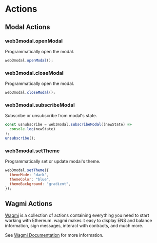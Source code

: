 # Actions

## Modal Actions

### web3modal.openModal

Programmatically open the modal.

```js
web3modal.openModal();
```

### web3modal.closeModal

Programmatically open the modal.

```js
web3modal.closeModal();
```

### web3modal.subscribeModal

Subscribe or unsubscribe from modal's state.

```js
const usnubscribe = web3modal.subscribeModal((newState) =>
  console.log(newState)
);
unsubscribe();
```

### web3modal.setTheme

Programmatically set or update modal's theme.

```js
web3modal.setTheme({
  themeMode: "dark",
  themeColor: "blue",
  themeBackground: "gradient",
});
```

## Wagmi Actions

[Wagmi](https://wagmi.sh/core/getting-started) is a collection of actions containing everything you need to start working with Ethereum. wagmi makes it easy to display ENS and balance information, sign messages, interact with contracts, and much more.

See [Wagmi Documentation](https://wagmi.sh/core/getting-started) for more information.

